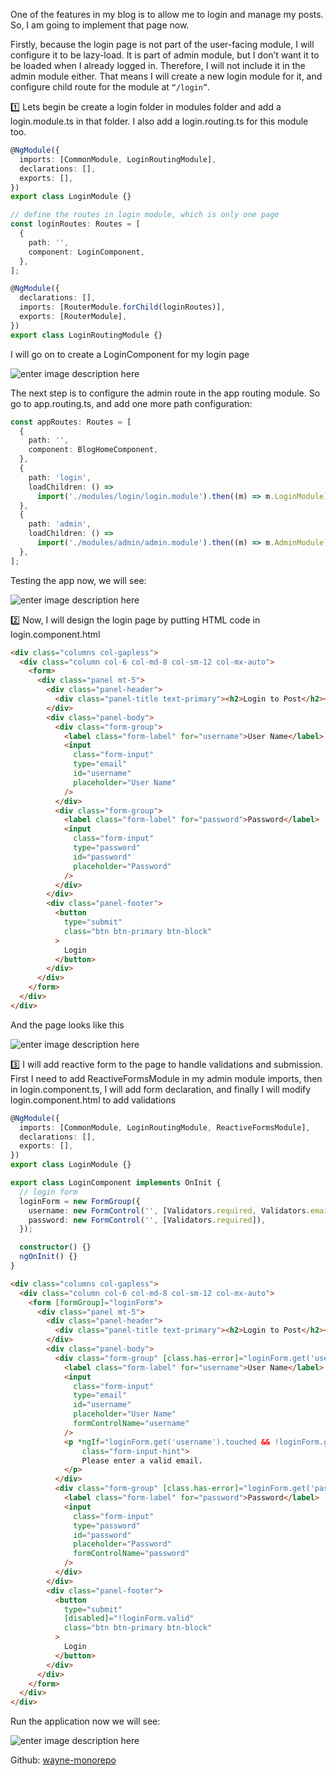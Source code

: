 One of the features in my blog is to allow me to login and manage my posts. So, I am going to implement that page now.

Firstly, because the login page is not part of the user-facing module, I will configure it to be lazy-load. It is part of admin module, but I don’t want it to be loaded when I already logged in. Therefore, I will not include it in the admin module either. That means I will create a new login module for it, and configure child route for the module at ```“/login”```.

1️⃣ Lets begin be create a login folder in modules folder and add a login.module.ts in that folder. I also add a login.routing.ts for this module too.
```typescript
@NgModule({
  imports: [CommonModule, LoginRoutingModule],
  declarations: [],
  exports: [],
})
export class LoginModule {}
```
```typescript
// define the routes in login module, which is only one page
const loginRoutes: Routes = [
  {
    path: '',
    component: LoginComponent,
  },
];

@NgModule({
  declarations: [],
  imports: [RouterModule.forChild(loginRoutes)],
  exports: [RouterModule],
})
export class LoginRoutingModule {}
```

I will go on to create a LoginComponent for my login page

![enter image description here](https://github.com/dothnguyen/wayne-monorepo/blob/blog-posts/blog-resources/post5/1.png?raw=true)

The next step is to configure the admin route in the app routing module. So go to app.routing.ts, and add one more path configuration:
```typescript
const appRoutes: Routes = [
  {
    path: '',
    component: BlogHomeComponent,
  },
  {
    path: 'login',
    loadChildren: () =>
      import('./modules/login/login.module').then((m) => m.LoginModule),
  },
  {
    path: 'admin',
    loadChildren: () =>
      import('./modules/admin/admin.module').then((m) => m.AdminModule),
  },
];
```
Testing the app now, we will see:

![enter image description here](https://github.com/dothnguyen/wayne-monorepo/blob/blog-posts/blog-resources/post5/post5.gif?raw=true)

2️⃣ Now, I will design the login page by putting HTML code in login.component.html
```html
<div class="columns col-gapless">
  <div class="column col-6 col-md-8 col-sm-12 col-mx-auto">
    <form>
      <div class="panel mt-5">
        <div class="panel-header">
          <div class="panel-title text-primary"><h2>Login to Post</h2></div>
        </div>
        <div class="panel-body">
          <div class="form-group">
            <label class="form-label" for="username">User Name</label>
            <input
              class="form-input"
              type="email"
              id="username"
              placeholder="User Name"
            />
          </div>
          <div class="form-group">
            <label class="form-label" for="password">Password</label>
            <input
              class="form-input"
              type="password"
              id="password"
              placeholder="Password"
            />
          </div>
        </div>
        <div class="panel-footer">
          <button
            type="submit"
            class="btn btn-primary btn-block"
          >
            Login
          </button>
        </div>
      </div>
    </form>
  </div>
</div>
```

And the page looks like this

![enter image description here](https://github.com/dothnguyen/wayne-monorepo/blob/blog-posts/blog-resources/post5/2.png?raw=true)

3️⃣ I will add reactive form to the page to handle validations and submission. First I need to add ReactiveFormsModule in my admin module imports, then in login.component.ts, I will add form declaration, and finally I will modify login.component.html to add validations
```typescript
@NgModule({
  imports: [CommonModule, LoginRoutingModule, ReactiveFormsModule],
  declarations: [],
  exports: [],
})
export class LoginModule {}
```
```typescript
export class LoginComponent implements OnInit {
  // login form
  loginForm = new FormGroup({
    username: new FormControl('', [Validators.required, Validators.email]),
    password: new FormControl('', [Validators.required]),
  });

  constructor() {}
  ngOnInit() {}
}
```
```html
<div class="columns col-gapless">
  <div class="column col-6 col-md-8 col-sm-12 col-mx-auto">
    <form [formGroup]="loginForm">
      <div class="panel mt-5">
        <div class="panel-header">
          <div class="panel-title text-primary"><h2>Login to Post</h2></div>
        </div>
        <div class="panel-body">
          <div class="form-group" [class.has-error]="loginForm.get('username').touched && !loginForm.get('username').valid">
            <label class="form-label" for="username">User Name</label>
            <input
              class="form-input"
              type="email"
              id="username"
              placeholder="User Name"
              formControlName="username"
            />
            <p *ngIf="loginForm.get('username').touched && !loginForm.get('username').valid"
                class="form-input-hint">
                Please enter a valid email.
            </p>
          </div>
          <div class="form-group" [class.has-error]="loginForm.get('password').touched && !loginForm.get('password').valid">
            <label class="form-label" for="password">Password</label>
            <input
              class="form-input"
              type="password"
              id="password"
              placeholder="Password"
              formControlName="password"
            />
          </div>
        </div>
        <div class="panel-footer">
          <button
            type="submit"
            [disabled]="!loginForm.valid"
            class="btn btn-primary btn-block"
          >
            Login
          </button>
        </div>
      </div>
    </form>
  </div>
</div>
```
Run the application now we will see:

![enter image description here](https://github.com/dothnguyen/wayne-monorepo/blob/blog-posts/blog-resources/post5/post5_2.gif?raw=true)

Github: [wayne-monorepo](https://github.com/dothnguyen/wayne-monorepo)
